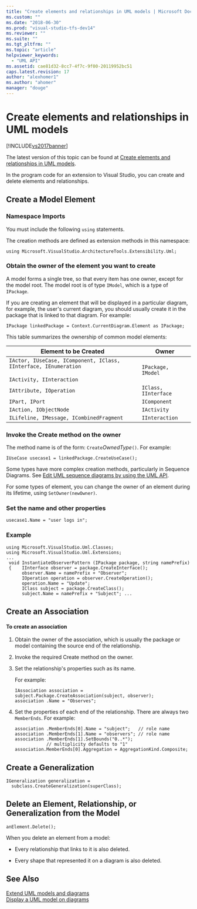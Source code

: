```yaml
---
title: "Create elements and relationships in UML models | Microsoft Docs"
ms.custom: ""
ms.date: "2018-06-30"
ms.prod: "visual-studio-tfs-dev14"
ms.reviewer: ""
ms.suite: ""
ms.tgt_pltfrm: ""
ms.topic: "article"
helpviewer_keywords: 
  - "UML API"
ms.assetid: cae81d32-8cc7-4f7c-9f00-20119952bc51
caps.latest.revision: 17
author: "alexhomer1"
ms.author: "ahomer"
manager: "douge"
---
```

# Create elements and relationships in UML models
[!INCLUDE[vs2017banner](../includes/vs2017banner.md)]

The latest version of this topic can be found at [Create elements and relationships in UML models](https://docs.microsoft.com/visualstudio/modeling/create-elements-and-relationships-in-uml-models).  
  
In the program code for an extension to Visual Studio, you can create and delete elements and relationships.  
  
## Create a Model Element  
  
### Namespace Imports  
 You must include the following `using` statements.  
  
 The creation methods are defined as extension methods in this namespace:  
  
 `using Microsoft.VisualStudio.ArchitectureTools.Extensibility.Uml;`  
  
### Obtain the owner of the element you want to create  
 A model forms a single tree, so that every item has one owner, except for the model root. The model root is of type `IModel`, which is a type of `IPackage`.  
  
 If you are creating an element that will be displayed in a particular diagram, for example, the user's current diagram, you should usually create it in the package that is linked to that diagram. For example:  
  
```  
IPackage linkedPackage = Context.CurrentDiagram.Element as IPackage;  
```  
  
 This table summarizes the ownership of common model elements:  
  
|Element to be Created|Owner|  
|---------------------------|-----------|  
|`IActor, IUseCase, IComponent, IClass, IInterface, IEnumeration`<br /><br /> `IActivity, IInteraction`|`IPackage, IModel`|  
|`IAttribute, IOperation`|`IClass, IInterface`|  
|`IPart, IPort`|`IComponent`|  
|`IAction, IObjectNode`|`IActivity`|  
|`ILifeline, IMessage, ICombinedFragment`|`IInteraction`|  
  
### Invoke the Create method on the owner  
 The method name is of the form: `Create`*OwnedType*`()`. For example:  
  
```  
IUseCase usecase1 = linkedPackage.CreateUseCase();  
```  
  
 Some types have more complex creation methods, particularly in Sequence Diagrams. See [Edit UML sequence diagrams by using the UML API](../modeling/edit-uml-sequence-diagrams-by-using-the-uml-api.md).  
  
 For some types of element, you can change the owner of an element during its lifetime, using `SetOwner(newOwner)`.  
  
### Set the name and other properties  
  
```  
usecase1.Name = "user logs in";  
```  
  
### Example  
  
```  
using Microsoft.VisualStudio.Uml.Classes;  
using Microsoft.VisualStudio.Uml.Extensions;  
...  
 void InstantiateObserverPattern (IPackage package, string namePrefix)  
 {    IInterface observer = package.CreateInterface();  
      observer.Name = namePrefix + "Observer";  
      IOperation operation = observer.CreateOperation();  
      operation.Name = "Update";  
      IClass subject = package.CreateClass();  
      subject.Name = namePrefix + "Subject"; ...  
```  
  
## Create an Association  
  
#### To create an association  
  
1.  Obtain the owner of the association, which is usually the package or model containing the source end of the relationship.  
  
2.  Invoke the required Create method on the owner.  
  
3.  Set the relationship's properties such as its name.  
  
     For example:  
  
    ```  
    IAssociation association = subject.Package.CreateAssociation(subject, observer);  
    association .Name = "Observes";  
    ```  
  
4.  Set the properties of each end of the relationship. There are always two `MemberEnds`. For example:  
  
    ```  
    association .MemberEnds[0].Name = "subject";   // role name  
    association .MemberEnds[1].Name = "observers"; // role name  
    association .MemberEnds[1].SetBounds("0..*");           
                // multiplicity defaults to "1"  
    association.MemberEnds[0].Aggregation = AggregationKind.Composite;  
    ```  
  
## Create a Generalization  
  
```  
IGeneralization generalization =   
  subclass.CreateGeneralization(superClass);  
```  
  
## Delete an Element, Relationship, or Generalization from the Model  
  
```  
anElement.Delete();  
```  
  
 When you delete an element from a model:  
  
-   Every relationship that links to it is also deleted.  
  
-   Every shape that represented it on a diagram is also deleted.  
  
## See Also  
 [Extend UML models and diagrams](../modeling/extend-uml-models-and-diagrams.md)   
 [Display a UML model on diagrams](../modeling/display-a-uml-model-on-diagrams.md)



